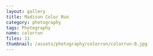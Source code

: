 ```yaml
---
layout: gallery
title: Madison Color Run
category: photography
tags: Photography
name: colorrun
files: 11
thumbnail: /assets/photography/colorrun/colorrun-8.jpg
---
```

